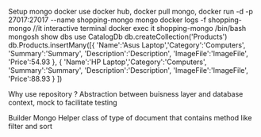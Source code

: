 Setup mongo docker 
use docker hub, docker pull mongo, 
docker run -d -p 27017:27017 --name shopping-mongo mongo
docker logs -f shopping-mongo
//it interactive terminal
docker exec it shopping-mongo /bin/bash 
mongosh
show dbs
use CatalogDb
db.createCollection('Products')
db.Products.insertMany([{ 'Name':'Asus Laptop','Category':'Computers', 'Summary':'Summary', 'Description':'Description', 'ImageFile':'ImageFile', 'Price':54.93 }, { 'Name':'HP Laptop','Category':'Computers', 'Summary':'Summary', 'Description':'Description', 'ImageFile':'ImageFile', 'Price':88.93 } ])

Why use repository ?
Abstraction between buisness layer and database context, mock to facilitate testing

Builder Mongo 
Helper class of type of document that contains method like filter and sort